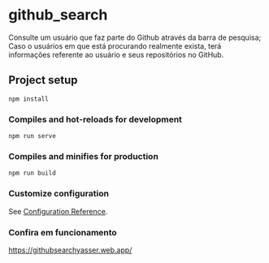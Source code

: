 # github_search
Consulte um usuário que faz parte do Github através da barra de pesquisa;
Caso o usuários em que está procurando realmente exista, terá informações referente ao usuário
e seus repositórios no GitHub.

## Project setup
```
npm install
```

### Compiles and hot-reloads for development
```
npm run serve
```

### Compiles and minifies for production
```
npm run build
```

### Customize configuration
See [Configuration Reference](https://cli.vuejs.org/config/).

### Confira em funcionamento
https://githubsearchyasser.web.app/
